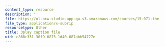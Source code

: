 ```yaml
---
content_type: resource
description: ''
file: https://ol-ocw-studio-app-qa.s3.amazonaws.com/courses/15-071-the-analytics-edge-spring-2017/e868c33130f908731d40687abb54727e_7QJyMB9qGQg.srt
file_type: application/x-subrip
resourcetype: Other
title: 3play caption file
uid: e868c331-30f9-0873-1d40-687abb54727e
---
```


